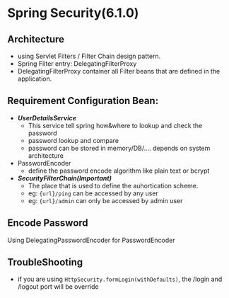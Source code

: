 # Spring Security(6.1.0)

## Architecture
  - using Servlet Filters / Filter Chain design pattern.
  - Spring Filter entry: DelegatingFilterProxy
  - DelegatingFilterProxy container all Filter beans that are defined in the application.

## Requirement Configuration Bean:
  - ***UserDetailsService***
      - This service tell spring how&where to lookup and check the password
      - password lookup and compare
      - password can be stored in memory/DB/.... depends on system architecture
  - PasswordEncoder
      - define the password encode algorithm like plain text or bcrypt
  - ***SecurityFilterChain(Important)***
      - The place that is used to define the auhortication scheme.
      - eg: ```{url}/ping``` can be accessed by any user
      - eg: ```{url}/admin``` can only be accessed by admin user


## Encode Password
Using DelegatingPasswordEncoder for PasswordEncoder

## TroubleShooting
  - if you are using ```HttpSecurity.formLogin(withDefaults)```, the /login and /logout port will be override